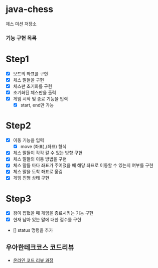 # java-chess

체스 미션 저장소

### 기능 구현 목록

# Step1

- [x] 보드의 좌표를 구현
- [x] 체스 말들을 구현
- [x] 체스판 초기화를 구현
- [x] 초기화된 체스판을 출력
- [x] 게임 시작 및 종료 기능을 입력
    - [x] start, end만 가능

# Step2

- [x] 이동 기능을 입력
    - [x] move (좌표),(좌표) 형식
- [x] 체스 말들이 각각 갈 수 있는 방향 구현
- [x] 체스 말들의 이동 방법을 구현
- [x] 체스 말들 마다 좌표가 주어졌을 때 해당 좌표로 이동할 수 있는지 여부를 구현
- [x] 체스 말을 도착 좌표로 옮김
- [x] 게임 진행 상태 구현

# Step3

- [x] 왕이 잡혔을 때 게임을 종료시키는 기능 구현
- [x] 현재 남아 있는 말에 대한 점수를 구현
- [] status 명령을 추가

## 우아한테크코스 코드리뷰

- [온라인 코드 리뷰 과정](https://github.com/woowacourse/woowacourse-docs/blob/master/maincourse/README.md)
